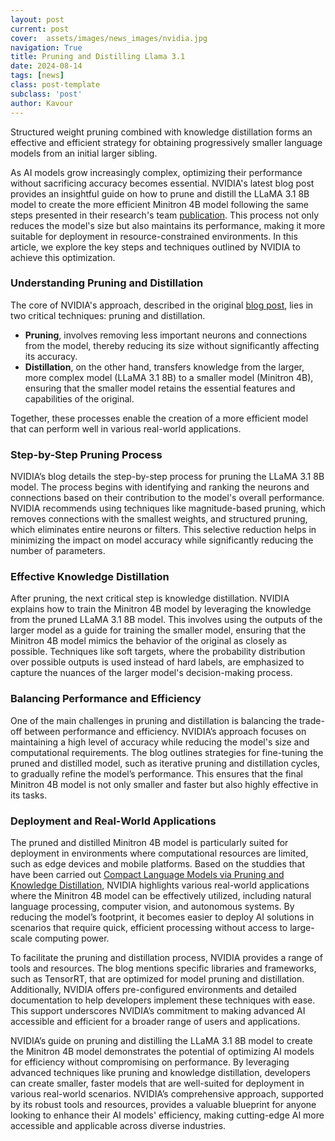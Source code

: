 ```yaml
---
layout: post
current: post
cover:  assets/images/news_images/nvidia.jpg
navigation: True
title: Pruning and Distilling Llama 3.1
date: 2024-08-14
tags: [news]
class: post-template
subclass: 'post'
author: Kavour
---
```


<p> Structured weight pruning combined with knowledge distillation forms an effective and efficient strategy for obtaining progressively smaller language models from an initial larger sibling. </p>

<p> As AI models grow increasingly complex, optimizing their performance without sacrificing accuracy becomes essential. NVIDIA's latest blog post provides an insightful guide on how to prune and distill the LLaMA 3.1 8B model to create the more efficient Minitron 4B model following the same steps presented in their research's team <a href='https://arxiv.org/pdf/2407.14679'>publication</a>. This process not only reduces the model's size but also maintains its performance, making it more suitable for deployment in resource-constrained environments. In this article, we explore the key steps and techniques outlined by NVIDIA to achieve this optimization.

<h3>Understanding Pruning and Distillation</h3>

<p>The core of NVIDIA's approach, described in the original <a href='https://developer.nvidia.com/blog/how-to-prune-and-distill-llama-3-1-8b-to-an-nvidia-llama-3-1-minitron-4b-model/'>blog post</a>, lies in two critical techniques: pruning and distillation.</p>

<ul>
<li> <strong>Pruning</strong>, involves removing less important neurons and connections from the model, thereby reducing its size without significantly affecting its accuracy.</li>
<li> <strong>Distillation</strong>, on the other hand, transfers knowledge from the larger, more complex model (LLaMA 3.1 8B) to a smaller model (Minitron 4B), ensuring that the smaller model retains the essential features and capabilities of the original.</li></ul> 

<p>Together, these processes enable the creation of a more efficient model that can perform well in various real-world applications.</p>

<h3>Step-by-Step Pruning Process</h3>

<p>NVIDIA’s blog details the step-by-step process for pruning the LLaMA 3.1 8B model. The process begins with identifying and ranking the neurons and connections based on their contribution to the model's overall performance. NVIDIA recommends using techniques like magnitude-based pruning, which removes connections with the smallest weights, and structured pruning, which eliminates entire neurons or filters. This selective reduction helps in minimizing the impact on model accuracy while significantly reducing the number of parameters.</p>

<h3>Effective Knowledge Distillation</h3>

<p>After pruning, the next critical step is knowledge distillation. NVIDIA explains how to train the Minitron 4B model by leveraging the knowledge from the pruned LLaMA 3.1 8B model. This involves using the outputs of the larger model as a guide for training the smaller model, ensuring that the Minitron 4B model mimics the behavior of the original as closely as possible. Techniques like soft targets, where the probability distribution over possible outputs is used instead of hard labels, are emphasized to capture the nuances of the larger model's decision-making process.</p>

<h3>Balancing Performance and Efficiency</h3>

<p>One of the main challenges in pruning and distillation is balancing the trade-off between performance and efficiency. NVIDIA’s approach focuses on maintaining a high level of accuracy while reducing the model's size and computational requirements. The blog outlines strategies for fine-tuning the pruned and distilled model, such as iterative pruning and distillation cycles, to gradually refine the model’s performance. This ensures that the final Minitron 4B model is not only smaller and faster but also highly effective in its tasks.</p>

<h3>Deployment and Real-World Applications</h3>

<p>The pruned and distilled Minitron 4B model is particularly suited for deployment in environments where computational resources are limited, such as edge devices and mobile platforms. Based on the studdies that have been carried out <a href='https://arxiv.org/pdf/2407.14679'>Compact Language Models via Pruning and Knowledge Distillation</a>, NVIDIA highlights various real-world applications where the Minitron 4B model can be effectively utilized, including natural language processing, computer vision, and autonomous systems. By reducing the model’s footprint, it becomes easier to deploy AI solutions in scenarios that require quick, efficient processing without access to large-scale computing power.</p>

<p>To facilitate the pruning and distillation process, NVIDIA provides a range of tools and resources. The blog mentions specific libraries and frameworks, such as TensorRT, that are optimized for model pruning and distillation. Additionally, NVIDIA offers pre-configured environments and detailed documentation to help developers implement these techniques with ease. This support underscores NVIDIA’s commitment to making advanced AI accessible and efficient for a broader range of users and applications.</p>

<p>NVIDIA’s guide on pruning and distilling the LLaMA 3.1 8B model to create the Minitron 4B model demonstrates the potential of optimizing AI models for efficiency without compromising on performance. By leveraging advanced techniques like pruning and knowledge distillation, developers can create smaller, faster models that are well-suited for deployment in various real-world scenarios. NVIDIA’s comprehensive approach, supported by its robust tools and resources, provides a valuable blueprint for anyone looking to enhance their AI models' efficiency, making cutting-edge AI more accessible and applicable across diverse industries.</p>
